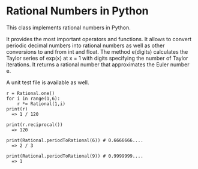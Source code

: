 # Rational Numbers in Python
This class implements rational numbers in Python.

It provides the most important operators and functions.
It allows to convert periodic decimal numbers into rational numbers as well as other conversions to and from int and float.
The method e(digits) calculates the Taylor series of exp(x) at x = 1 with digits specifying the number of Taylor iterations. It returns a rational number that approximates the Euler number e.

A unit test file is available as well.

```
r = Rational.one()
for i in range(1,6):
    r *= Rational(1,i)
print(r)
  => 1 / 120

print(r.reciprocal())
  => 120
  
print(Rational.periodToRational(6)) # 0.6666666....
  => 2 / 3
  
print(Rational.periodToRational(9)) # 0.9999999....
  => 1
 
```
